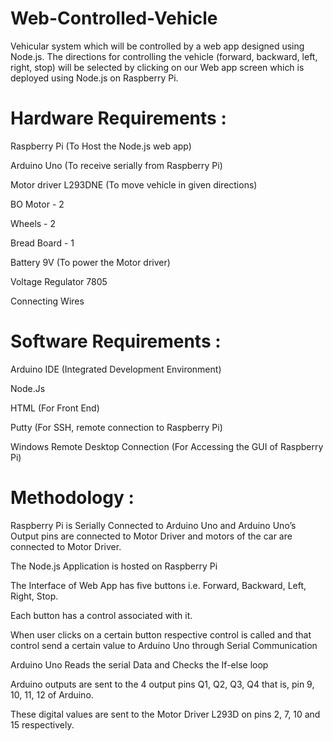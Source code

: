 # Web-Controlled-Vehicle
Vehicular system which will be controlled by a web app designed using Node.js. The directions for controlling the vehicle (forward, backward, left, right, stop) will be selected by clicking on our Web app screen which is deployed using Node.js on Raspberry Pi.

# Hardware Requirements :

Raspberry Pi (To Host the Node.js web app)

Arduino Uno (To receive serially from Raspberry Pi)

Motor driver L293DNE (To move vehicle in given directions)

BO Motor - 2

Wheels - 2

Bread Board - 1

Battery 9V (To power the Motor driver)

Voltage Regulator 7805

Connecting Wires

# Software Requirements :

Arduino IDE (Integrated Development Environment)

Node.Js

HTML (For Front End)

Putty (For SSH, remote connection to Raspberry Pi)

Windows Remote Desktop Connection (For Accessing the GUI of Raspberry Pi)

# Methodology :

Raspberry Pi is Serially Connected to Arduino Uno and Arduino Uno’s Output pins are connected to Motor Driver and motors of the car are connected to Motor Driver.

The Node.js Application is hosted on Raspberry Pi

The Interface of Web App has five buttons i.e. Forward, Backward, Left, Right, Stop.

Each button has a control associated with it.

When user clicks on a certain button respective control is called and that control send a certain value to Arduino Uno through Serial Communication

Arduino Uno Reads the serial Data and Checks the If-else loop

Arduino outputs are sent to the 4 output pins Q1, Q2, Q3, Q4 that is, pin 9, 10, 11, 12 of Arduino.

These digital values are sent to the Motor Driver L293D on pins 2, 7, 10 and 15 respectively.
